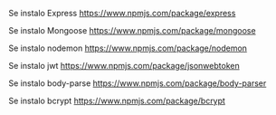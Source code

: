 
Se instalo Express
https://www.npmjs.com/package/express

Se instalo Mongoose
https://www.npmjs.com/package/mongoose

Se instalo nodemon
https://www.npmjs.com/package/nodemon

Se instalo jwt
https://www.npmjs.com/package/jsonwebtoken

Se instalo body-parse
https://www.npmjs.com/package/body-parser

Se instalo bcrypt
https://www.npmjs.com/package/bcrypt
